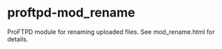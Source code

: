 proftpd-mod_rename
==================

ProFTPD module for renaming uploaded files.  See mod_rename.html for details.
